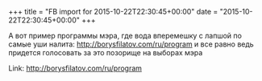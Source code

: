 +++
title = "FB import for 2015-10-22T22:30:45+00:00"
date = "2015-10-22T22:30:45+00:00"
+++

А вот пример программы мэра, где вода вперемешку с лапшой по самые уши налита: http://borysfilatov.com/ru/program и все равно ведь придется голосовать за это позорище на выборах мэра

Link: <a href="http://borysfilatov.com/ru/program">http://borysfilatov.com/ru/program</a>
